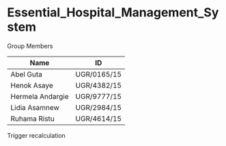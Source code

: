 # Essential_Hospital_Management_System

Group Members

 | Name               | ID         |
|--------------------|------------|
| Abel Guta          | UGR/0165/15 |
| Henok Asaye        | UGR/4382/15 |
| Hermela Andargie   | UGR/9777/15 |
| Lidia Asamnew      | UGR/2984/15 |
| Ruhama Ristu       | UGR/4614/15 |

Trigger recalculation
